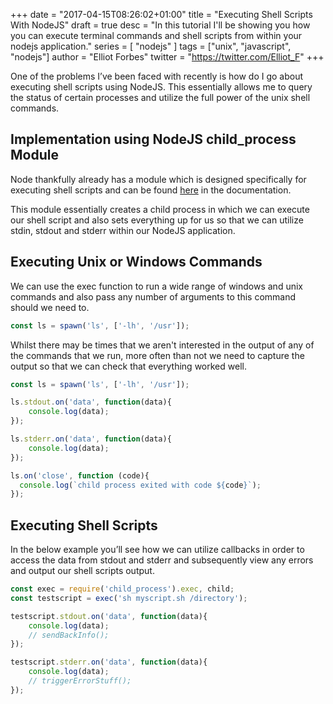 +++
date = "2017-04-15T08:26:02+01:00"
title = "Executing Shell Scripts With NodeJS"
draft = true
desc = "In this tutorial I'll be showing you how you can execute terminal commands and shell scripts from within your nodejs application."
series = [ "nodejs" ]
tags = ["unix", "javascript", "nodejs"]
author = "Elliot Forbes"
twitter = "https://twitter.com/Elliot_F"
+++

<p>One of the problems I’ve been faced with recently is how do I go about executing shell scripts using NodeJS. This essentially allows me to query the status of certain processes and utilize the full power of the unix shell commands. </p>

<h2>Implementation using NodeJS child_process Module</h2>

<p>Node thankfully already has a module which is designed specifically for executing shell scripts and can be found <a href="https://nodejs.org/api/child_process.html" target="_blank">here</a> in the documentation.</p>

<p>This module essentially creates a child process in which we can execute our shell script and also sets everything up for us so that we can utilize stdin, stdout and stderr within our NodeJS application. </p>

## Executing Unix or Windows Commands

We can use the exec function to run a wide range of windows and unix commands and also pass any number of arguments to this command should we need to.

```js
const ls = spawn('ls', ['-lh', '/usr']);
```

Whilst there may be times that we aren't interested in the output of any of the commands that we run, more often than not we need to capture the output so that we can check that everything worked well.

```js
const ls = spawn('ls', ['-lh', '/usr']);

ls.stdout.on('data', function(data){
    console.log(data); 
});

ls.stderr.on('data', function(data){
    console.log(data);
});

ls.on('close', function (code){
  console.log(`child process exited with code ${code}`);
});
```

## Executing Shell Scripts

In the below example you’ll see how we can utilize callbacks in order to access the data from stdout and stderr and subsequently view any errors and output our shell scripts output.

```js
const exec = require('child_process').exec, child;
const testscript = exec('sh myscript.sh /directory');

testscript.stdout.on('data', function(data){
    console.log(data); 
    // sendBackInfo();
});

testscript.stderr.on('data', function(data){
    console.log(data);
    // triggerErrorStuff(); 
});
```

